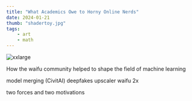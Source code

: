 ```yaml
---
title: "What Academics Owe to Horny Online Nerds"
date: 2024-01-21
thumb: "shadertoy.jpg"
tags:
    - art
    - math
---
```


![xxlarge](/blog/assets/img/shadertoy.jpg)

How the waifu community helped to shape the field of machine learning

model merging (CivitAI)
deepfakes
upscaler waifu 2x

two forces and two motivations